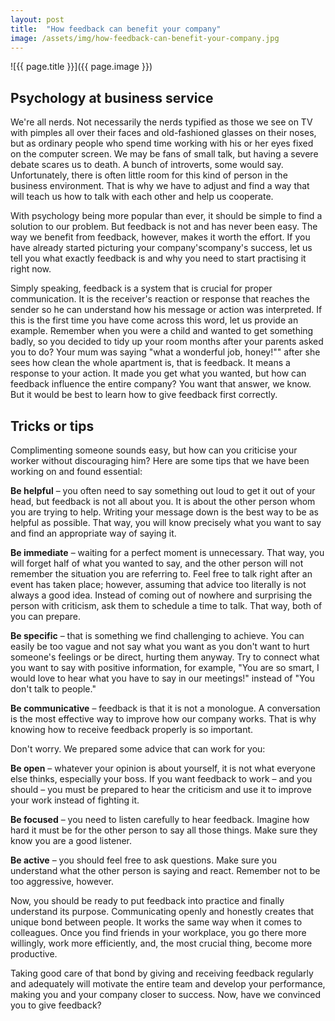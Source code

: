 ```yaml
---
layout: post
title:  "How feedback can benefit your company"
image: /assets/img/how-feedback-can-benefit-your-company.jpg
---
```


![{{ page.title }}]({{ page.image }})

## Psychology at business service
We're all nerds. Not necessarily the nerds typified as those we see on TV with pimples all over their faces and old-fashioned glasses on their noses, but as ordinary people who spend time working with his or her eyes fixed on the computer screen. We may be fans of small talk, but having a severe debate scares us to death. A bunch of introverts, some would say. Unfortunately, there is often little room for this kind of person in the business environment. That is why we have to adjust and find a way that will teach us how to talk with each other and help us cooperate.

With psychology being more popular than ever, it should be simple to find a solution to our problem. But feedback is not and has never been easy. The way we benefit from feedback, however, makes it worth the effort. If you have already started picturing your company'scompany's success, let us tell you what exactly feedback is and why you need to start practising it right now.

Simply speaking, feedback is a system that is crucial for proper communication. It is the receiver's reaction or response that reaches the sender so he can understand how his message or action was interpreted. If this is the first time you have come across this word, let us provide an example. Remember when you were a child and wanted to get something badly, so you decided to tidy up your room months after your parents asked you to do? Your mum was saying "what a wonderful job, honey!"" after she sees how clean the whole apartment is, that is feedback. It means a response to your action. It made you get what you wanted, but how can feedback influence the entire company? You want that answer, we know. But it would be best to learn how to give feedback first correctly.

## Tricks or tips
Complimenting someone sounds easy, but how can you criticise your worker without discouraging him? Here are some tips that we have been working on and found essential:

**Be helpful** – you often need to say something out loud to get it out of your head, but feedback is not all about you. It is about the other person whom you are trying to help. Writing your message down is the best way to be as helpful as possible. That way, you will know precisely what you want to say and find an appropriate way of saying it.

**Be immediate** – waiting for a perfect moment is unnecessary. That way, you will forget half of what you wanted to say, and the other person will not remember the situation you are referring to. Feel free to talk right after an event has taken place; however, assuming that advice too literally is not always a good idea. Instead of coming out of nowhere and surprising the person with criticism, ask them to schedule a time to talk. That way, both of you can prepare.

**Be specific** – that is something we find challenging to achieve. You can easily be too vague and not say what you want as you don't want to hurt someone's feelings or be direct, hurting them anyway. Try to connect what you want to say with positive information, for example, "You are so smart, I would love to hear what you have to say in our meetings!" instead of "You don't talk to people."

**Be communicative** – feedback is that it is not a monologue. A conversation is the most effective way to improve how our company works. That is why knowing how to receive feedback properly is so important. 

Don't worry. We prepared some advice that can work for you:

**Be open** – whatever your opinion is about yourself, it is not what everyone else thinks, especially your boss. If you want feedback to work – and you should – you must be prepared to hear the criticism and use it to improve your work instead of fighting it.

**Be focused** – you need to listen carefully to hear feedback. Imagine how hard it must be for the other person to say all those things. Make sure they know you are a good listener. 

**Be active** – you should feel free to ask questions. Make sure you understand what the other person is saying and react. Remember not to be too aggressive, however.

Now, you should be ready to put feedback into practice and finally understand its purpose. Communicating openly and honestly creates that unique bond between people. It works the same way when it comes to colleagues. Once you find friends in your workplace, you go there more willingly, work more efficiently, and, the most crucial thing, become more productive.

Taking good care of that bond by giving and receiving feedback regularly and adequately will motivate the entire team and develop your performance, making you and your company closer to success. Now, have we convinced you to give feedback?
